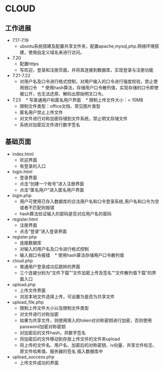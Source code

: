 #  CLOUD

## 工作进展
*   7.17-7.19
    * ubuntu系统搭建及配置共享文件夹，配置apache,mysql,php.网络环境搭建，使用自定义域名来进行访问。
*   7.20
    * 配置https
    * 写欢迎，登录和注册页面，并将其连接到数据库，实现登录与注册功能
*   7.21-7.22
    * 对用户名及口令进行格式控制，对用户输入的口令进行强度校验，禁止使用弱口令 
    * 使用hash算法，存储用户口令散列值，实现存储的口令即使被公开，也无法还原、解码出原始明文口令。
*   7.23
    * 写普通用户和匿名用户界面
    * 限制上传文件大小：< 10MB
    * 限制文件类型：office文档、常见图片类型
    * 匿名用户禁止上传文件
    * 对文件进行对称加密存储到文件系统，禁止明文存储文件 
    * 系统对加密后文件进行数字签名

    


## 基础页面
*   index.html
    * 欢迎界面
    * 有登录的入口
*   login.html
    * 登录界面
    * 点击“创建一个账号”进入注册界面
    * 点击“匿名用户”进入匿名用户界面
*   login.php
    * 用户可使用已存入数据库的合法用户名和口令登录系统,用户名和口令为空或者不匹配则报错
    * hash算法验证输入的密码是否对应用户名的密码
*   register.html   
    * 注册界面    
    * 点击“登录”进入登录界面
*   register.php
    * 连接数据库
    * 对输入的用户名及口令进行格式控制
    * 输入弱口令报错
    * 使用hash算法存储用户口令散列值
*   cloud.php
    * 普通用户登录成功后跳转的界面
    * 三个连接分别为“文件下载”“文件加密上传及签名”“文件散列值下载”的界面入口
*   upload.php
    * 上传文件界面
    * 浏览本地文件选择上传，可设置为是否为共享文件
*   upload_file.php
    * 限制上传文件大小以及限制文件类型
    * 对文件进行对称加密
    * 如果为共享文件，则使用填入的token对对称密钥进行加密，否则使用password加密对称密钥
    * 对加密后的文件hash，并数字签名
    * 将加密后的文件移动到存放上传文件的文件夹upload
    * 将上传的文件名、用户名、加密后的对称密钥、iv向量、共享文件标志、原文件哈希值、服务器的签名 插入数据库中
*   upload_success.php
    * 上传文件成功的界面

